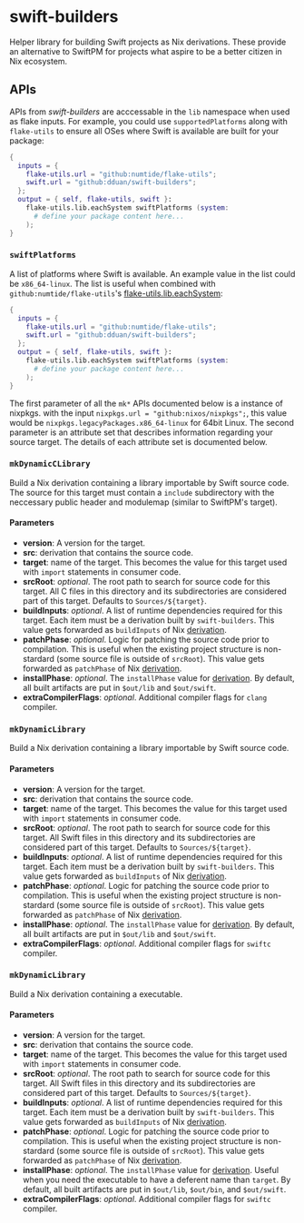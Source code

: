 # swift-builders

Helper library for building Swift projects as Nix derivations. These provide an alternative to SwiftPM for
projects what aspire to be a better citizen in Nix ecosystem.

## APIs

APIs from _swift-builders_ are acccessable in the `lib` namespace when used as flake inputs. For example, you
could use `supportedPlatforms` along with `flake-utils` to ensure all OSes where Swift is available are built
for your package:

```nix
{
  inputs = {
    flake-utils.url = "github:numtide/flake-utils";
    swift.url = "github:dduan/swift-builders";
  };
  output = { self, flake-utils, swift }:
    flake-utils.lib.eachSystem swiftPlatforms (system:
      # define your package content here...
    );
}
```

### `swiftPlatforms`

A list of platforms where Swift is available. An example value in the list could be `x86_64-linux`. The list
is useful when combined with `github:numtide/flake-utils`'s [flake-utils.lib.eachSystem][]:


```nix
{
  inputs = {
    flake-utils.url = "github:numtide/flake-utils";
    swift.url = "github:dduan/swift-builders";
  };
  output = { self, flake-utils, swift }:
    flake-utils.lib.eachSystem swiftPlatforms (system:
      # define your package content here...
    );
}
```

[flake-utils.lib.eachSystem]: https://github.com/numtide/flake-utils#eachsystem---system---system---attrs

The first parameter of all the `mk*` APIs documented below is a instance of nixpkgs. with the input
`nixpkgs.url = "github:nixos/nixpkgs";`, this value would be `nixpkgs.legacyPackages.x86_64-linux` for 64bit
Linux. The second parameter is an attribute set that describes information regarding your source target. The
details of each attribute set is documented below.

### `mkDynamicCLibrary`

Build a Nix derivation containing a library importable by Swift source code. The source for this target must
contain a `include` subdirectory with the neccessary public header and modulemap (similar to SwiftPM's
target).

#### Parameters

- __version__: A version for the target.
- __src__: derivation that contains the source code.
- __target__: name of the target. This becomes the value for this target used with `import` statements in
  consumer code.
- __srcRoot__: *optional*. The root path to search for source code for this target. All C files in this
  directory and its subdirectories are considered part of this target. Defaults to `Sources/${target}`.
- __buildInputs__: *optional*. A list of runtime dependencies required for this target. Each item must be
  a derivation built by `swift-builders`. This value gets forwarded as `buildInputs` of Nix [derivation][].
- __patchPhase__: *optional*. Logic for patching the source code prior to compilation. This is useful when the
  existing project structure is non-stardard (some source file is outside of `srcRoot`). This value gets
  forwarded as `patchPhase` of Nix [derivation][].
- __installPhase__: *optional*. The `installPhase` value for [derivation][]. By default, all built artifacts
  are put in `$out/lib` and `$out/swift`.
- __extraCompilerFlags__: *optional*. Additional compiler flags for `clang` compiler.

### `mkDynamicLibrary`

Build a Nix derivation containing a library importable by Swift source code.

#### Parameters

- __version__: A version for the target.
- __src__: derivation that contains the source code.
- __target__: name of the target. This becomes the value for this target used with `import` statements in
  consumer code.
- __srcRoot__: *optional*. The root path to search for source code for this target. All Swift files in this
  directory and its subdirectories are considered part of this target. Defaults to `Sources/${target}`.
- __buildInputs__: *optional*. A list of runtime dependencies required for this target. Each item must be
  a derivation built by `swift-builders`. This value gets forwarded as `buildInputs` of Nix [derivation][].
- __patchPhase__: *optional*. Logic for patching the source code prior to compilation. This is useful when the
  existing project structure is non-stardard (some source file is outside of `srcRoot`). This value gets
  forwarded as `patchPhase` of Nix [derivation][].
- __installPhase__: *optional*. The `installPhase` value for [derivation][]. By default, all built artifacts
  are put in `$out/lib` and `$out/swift`.
- __extraCompilerFlags__: *optional*. Additional compiler flags for `swiftc` compiler.

### `mkDynamicLibrary`

Build a Nix derivation containing a executable.

#### Parameters

- __version__: A version for the target.
- __src__: derivation that contains the source code.
- __target__: name of the target. This becomes the value for this target used with `import` statements in
  consumer code.
- __srcRoot__: *optional*. The root path to search for source code for this target. All Swift files in this
  directory and its subdirectories are considered part of this target. Defaults to `Sources/${target}`.
- __buildInputs__: *optional*. A list of runtime dependencies required for this target. Each item must be
  a derivation built by `swift-builders`. This value gets forwarded as `buildInputs` of Nix [derivation][].
- __patchPhase__: *optional*. Logic for patching the source code prior to compilation. This is useful when the
  existing project structure is non-stardard (some source file is outside of `srcRoot`). This value gets
  forwarded as `patchPhase` of Nix [derivation][].
- __installPhase__: *optional*. The `installPhase` value for [derivation][]. Useful when you need the
  executable to have a deferent name than `target`. By default, all built artifacts are put in `$out/lib`,
  `$out/bin`, and `$out/swift`.
- __extraCompilerFlags__: *optional*. Additional compiler flags for `swiftc` compiler.

[derivation]: https://nixos.org/manual/nix/stable/expressions/derivations.html

